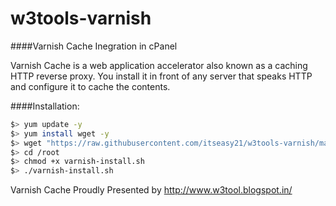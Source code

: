 w3tools-varnish
===============

####Varnish Cache Inegration in cPanel

Varnish Cache is a web application accelerator also known as a caching HTTP reverse proxy. You install it in front of any server that speaks HTTP and configure it to cache the contents.

####Installation:

```bash
$> yum update -y
$> yum install wget -y
$> wget "https://raw.githubusercontent.com/itseasy21/w3tools-varnish/master/install.sh" -O /root/varnish-install.sh
$> cd /root
$> chmod +x varnish-install.sh
$> ./varnish-install.sh
```

Varnish Cache Proudly Presented by http://www.w3tool.blogspot.in/
